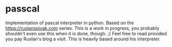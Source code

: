 # passcal
Implementation of pascal interpreter in python. Based on the https://ruslanspivak.com series.
This is a work in progress, you probably shouldn't even use this when it is done, though. ;)
Feel free to read provided you pay Ruslan's blog a visit. This is heavily based around his interpreter.
